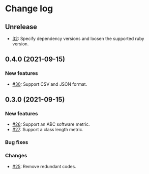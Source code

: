 # Change log

## Unrelease
- [32](https://github.com/ebihara99999/code_keeper/pull/32): Specify dependency versions and loosen the supported ruby version.

## 0.4.0 (2021-09-15)
### New features
- [#30](https://github.com/ebihara99999/code_keeper/pull/30): Support CSV and JSON format.

## 0.3.0 (2021-09-15)

### New features
- [#26](https://github.com/ebihara99999/code_keeper/pull/26): Support an ABC software metric.
- [#27](https://github.com/ebihara99999/code_keeper/pull/27): Support a class length metric.
### Bug fixes

### Changes
- [#25](https://github.com/ebihara99999/code_keeper/pull/25): Remove redundant codes.
